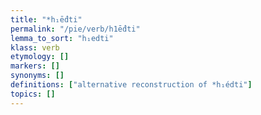 ```yaml
---
title: "*h₁ḗdti"
permalink: "/pie/verb/h1ḗdti"
lemma_to_sort: "h₁edti"
klass: verb
etymology: []
markers: []
synonyms: []
definitions: ["alternative reconstruction of *h₁édti"]
topics: []
---
```

